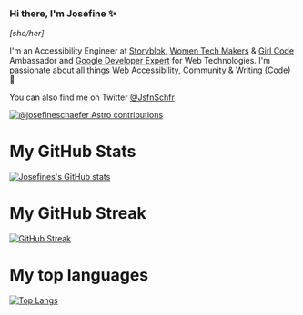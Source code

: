 ### Hi there, I'm Josefine ✨

_[she/her]_

I'm an Accessibility Engineer at [Storyblok](https://www.storyblok.com/), [Women Tech Makers](https://developers.google.com/womentechmakers) &  [Girl Code](https://www.girl-code.co.uk/) Ambassador and [Google Developer Expert](https://developers.google.com/community/experts) for Web Technologies. I'm passionate about all things Web Accessibility, Community & Writing (Code) 🎉  

You can also find me on Twitter [@JsfnSchfr](https://twitter.com/JsfnSchfr)

[![@josefineschaefer Astro contributions](https://astro.badg.es/v2/contributor/josefineschaefer.svg)](https://astro.badg.es/contributor/josefineschaefer/)

# My GitHub Stats
[![Josefines's GitHub stats](https://github-readme-stats.vercel.app/api?username=josefineschaefer)](https://github.com/schabibi1/github-readme-stats)

# My GitHub Streak
[![GitHub Streak](https://github-readme-streak-stats.herokuapp.com/?user=josefineschaefer)](https://git.io/streak-stats)

# My top languages
[![Top Langs](https://github-readme-stats.vercel.app/api/top-langs/?username=josefineschaefer)](https://github.com/schabibi1/github-readme-stats)


